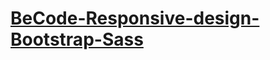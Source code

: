 # [BeCode-Responsive-design-Bootstrap-Sass](https://calicchia.github.io/BeCode-Responsive-design-Bootstrap-Sass/)
